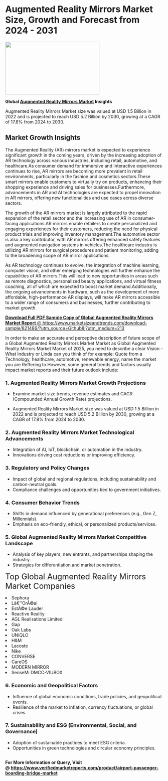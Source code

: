 <H1>Augmented Reality Mirrors Market Size, Growth and Forecast from 2024 - 2031</H1><img class="aligncenter size-medium wp-image-584254" src="https://thirdeyenews.in/wp-content/uploads/2024/09/Global-Market-Research-300x168.jpeg" alt="" width="300" height="168" /><p><strong>Global&nbsp;<a href="https://www.marketsizeandtrends.com/download-sample/821486/?utm_source=Github8j?utm_medium=213">Augmented Reality Mirrors Market</a> Insights</strong></p><p>Augmented Reality Mirrors Market size was valued at USD 1.5 Billion in 2022 and is projected to reach USD 5.2 Billion by 2030, growing at a CAGR of 17.8% from 2024 to 2030.</p><p><h2>Market Growth Insights</h2> <p>The Augmented Reality (AR) mirrors market is expected to experience significant growth in the coming years, driven by the increasing adoption of AR technology across various industries, including retail, automotive, and healthcare.As consumer demand for immersive and interactive experiences continues to rise, AR mirrors are becoming more prevalent in retail environments, particularly in the fashion and cosmetics sectors.These smart mirrors enable customers to virtually try on products, enhancing their shopping experience and driving sales for businesses.Furthermore, advancements in AR and AI technologies are expected to propel innovation in AR mirrors, offering new functionalities and use cases across diverse sectors.</p> <p><a href="#"></a></p> <p>The growth of the AR mirrors market is largely attributed to the rapid expansion of the retail sector and the increasing use of AR in consumer-facing applications.AR mirrors enable retailers to create personalized and engaging experiences for their customers, reducing the need for physical product trials and improving inventory management.The automotive sector is also a key contributor, with AR mirrors offering enhanced safety features and augmented navigation systems in vehicles.The healthcare industry is utilizing AR mirrors for surgical procedures and patient monitoring, adding to the broadening scope of AR mirror applications.</p> <p>As AR technology continues to evolve, the integration of machine learning, computer vision, and other emerging technologies will further enhance the capabilities of AR mirrors.This will lead to new opportunities in areas such as remote diagnostics, personalized beauty applications, and virtual fitness coaching, all of which are expected to boost market demand.Additionally, the ongoing advancements in hardware, such as the development of more affordable, high-performance AR displays, will make AR mirrors accessible to a wider range of consumers and businesses, further contributing to market growth.</p> <p><a href="#"></p><p><span class=""><strong>Download Full PDF Sample Copy of Global Augmented Reality Mirrors Market Report</strong> @ <a href="https://www.marketsizeandtrends.com/download-sample/821486/?utm_source=Github8j?utm_medium=213" target="_blank">https://www.marketsizeandtrends.com/download-sample/821486/?utm_source=Github8j?utm_medium=213</a></span></p><p>In order to make an accurate and perceptive description of future scope of a Global&nbsp;Augmented Reality Mirrors Market Market as Global&nbsp;Augmented Reality Mirrors Market Market of 2025, you need to describe a clear Vision &ndash; What Industry or Linda can you think of for example: Quote from a Technology, healthcare, automotive, renewable energy, name the market you are Reffering to.However, some general trends and factors usually impact market reports and their future outlook include:</p><h3>1.&nbsp;<strong>Augmented Reality Mirrors Market Growth Projections</strong></h3><ul><li>Examine market size trends, revenue estimates and CAGR (Compounded Annual Growth Rate) projections.</li><li><p>Augmented Reality Mirrors Market size was valued at USD 1.5 Billion in 2022 and is projected to reach USD 5.2 Billion by 2030, growing at a CAGR of 17.8% from 2024 to 2030.</p></li></ul><h3>2.&nbsp;<strong>Augmented Reality Mirrors Market Technological Advancements</strong></h3><ul><li>Integration of AI, IoT, blockchain, or automation in the industry.</li><li>Innovations driving cost reductions or improving efficiency.</li></ul><h3>3.&nbsp;<strong>Regulatory and Policy Changes</strong></h3><ul><li>Impact of global and regional regulations, including sustainability and carbon-neutral goals.</li><li>Compliance challenges and opportunities tied to government initiatives.</li></ul><h3>4.&nbsp;<strong>Consumer Behavior Trends</strong></h3><ul><li>Shifts in demand influenced by generational preferences (e.g., Gen Z, Millennials).</li><li>Emphasis on eco-friendly, ethical, or personalized products/services.</li></ul><h3>5.&nbsp;<strong>Global Augmented Reality Mirrors Market Competitive Landscape</strong></h3><ul><li>Analysis of key players, new entrants, and partnerships shaping the industry.</li><li>Strategies for differentiation and market penetration.</li></ul><p data-pm-slice="1 1 []"><span style="color: inherit; font-family: inherit; font-size: 25px;">Top Global Augmented Reality Mirrors Market Companies</span></p><div class="" data-test-id=""><p><li>Sephora</li><li> Lâ€™OrÃ©al</li><li> EstÃ©e Lauder</li><li> Reactive Reality</li><li> AGL Realisations Limited</li><li> Gap</li><li> Oak Labs</li><li> UNIQLO</li><li> H&M</li><li> Lacoste</li><li> Nike</li><li> CONVERSE</li><li> CareOS</li><li> MODERN MIRROR</li><li> SenseMi DMCC-VIUBOX</li></p></div><h3>6.&nbsp;<strong>Economic and Geopolitical Factors</strong></h3><ul><li>Influence of global economic conditions, trade policies, and geopolitical events.</li><li>Resilience of the market to inflation, currency fluctuations, or global crises.</li></ul><h3>7.&nbsp;<strong>Sustainability and ESG (Environmental, Social, and Governance)</strong></h3><ul><li>Adoption of sustainable practices to meet ESG criteria.</li><li>Opportunities in green technologies and circular economy principles.</li></ul><h2><strong style="font-size: 14px;">For More Information or Query, Visit @&nbsp;</strong><a style="background-color: #ffffff; font-size: 14px;" href="https://www.marketsizeandtrends.com/report/augmented-reality-mirrors-market/" target="_blank">https://www.verifiedmarketreports.com/product/airport-passenger-boarding-bridge-market</a></h2>